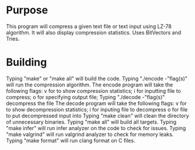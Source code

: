 # Purpose 

This program will compress a given text file or text input using LZ-78 algorithm. It will also display compression statistics.
Uses BitVectors and Tries. 

# Building

Typing "make" or "make all" will build the code.
Typing "./encode -"flag(s)" will run the compression algorithm.
The encode program will take the following flags:
v for to show compression statistics; 
i for inputting file to compress;
o for specifying output file;
Typing "./decode -"flag(s)" decompress the file
The decode program will take the following flags:
v for to show decompression statistics;
i for inputing file to decompress
o for file to put decompressed input into
Typing "make clean" will clean the directory of unnecessary binaries.
Typing "make all" will build all targets.
Typing "make infer" will run infer analyzer on the code to check for issues.
Typing "make valgrind" will run valgrind analyzer to check for memory leaks.
Typing "make format" will run clang format on C files.



